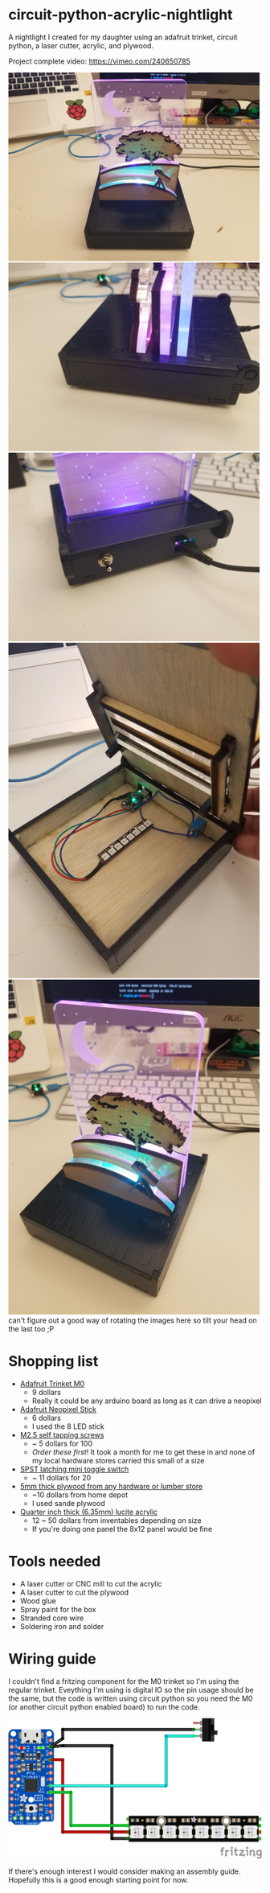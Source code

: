 # circuit-python-acrylic-nightlight
A nightlight I created for my daughter using an adafruit trinket, circuit python, a laser cutter, acrylic, and plywood.


Project complete video: https://vimeo.com/240650785

<img src="readme_attachments/front.jpg" width="500">
<img src="readme_attachments/box-side.jpg" width="500">
<img src="readme_attachments/box-back.jpg" width="500">
<img src="readme_attachments/wiring.jpg" class="rotate" width="500">
<img src="readme_attachments/isometric.jpg" class="rotate" width="500">
can't figure out a good way of rotating the images here so tilt your head on the last too ;P

# Shopping list
- [Adafruit Trinket M0](https://www.adafruit.com/product/3500)
    - 9 dollars
    - Really it could be any arduino board as long as it can drive a neopixel
- [Adafruit Neopixel Stick](https://www.adafruit.com/product/1426)
    - 6 dollars
    - I used the 8 LED stick
- [M2.5 self tapping screws](https://www.amazon.com/gp/product/B071DWY1Z5/ref=oh_aui_detailpage_o02_s00?ie=UTF8&psc=1)
    - ~ 5 dollars for 100
    - _Order these first_! It took a month for me to get these in and none of my local hardware stores carried this small of a size
- [SPST latching mini toggle switch](https://www.amazon.com/gp/product/B01JU6KBH6/ref=oh_aui_detailpage_o06_s00?ie=UTF8&psc=1)
    - ~ 11 dollars for 20
- [5mm thick plywood from any hardware or lumber store](https://www.homedepot.com/p/Sanded-Plywood-Common-5-2-mm-x-2-ft-x-4-ft-Actual-0-205-in-x-23-75-in-x-47-75-in-1511004/202088924)
    - ~10 dollars from home depot
    - I used sande plywood
- [Quarter inch thick (6.35mm) lucite acrylic](https://www.inventables.com/technologies/lucite-light-guide-acrylic-sheet)
    - 12 ~ 50 dollars from inventables depending on size
    - If you're doing one panel the 8x12 panel would be fine

# Tools needed
- A laser cutter or CNC mill to cut the acrylic
- A laser cutter to cut the plywood
- Wood glue
- Spray paint for the box
- Stranded core wire
- Soldering iron and solder

# Wiring guide
I couldn't find a fritzing component for the M0 trinket so I'm using the regular trinket. Eveything I'm using is digital IO so the pin usage should be the same, but the code is written using circuit python so you need the M0 (or another circuit python enabled board) to run the code.

<img src="readme_attachments/Wiring_bb.png">


If there's enough interest I would consider making an assembly guide. Hopefully this is a good enough starting point for now.
